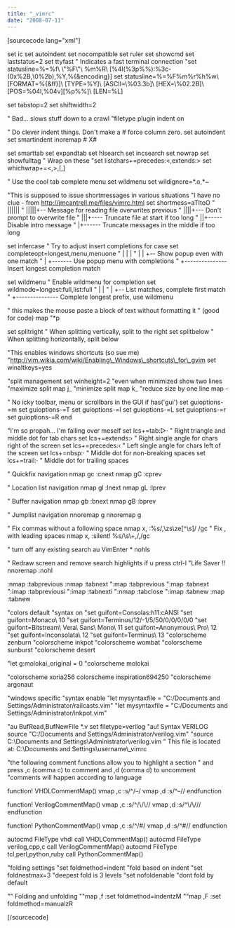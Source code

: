 ```yaml
---
title: "_vimrc"
date: "2008-07-11"
---
```


\[sourcecode lang="xml"\]

set ic set autoindent set nocompatible set ruler set showcmd set laststatus=2 set ttyfast " Indicates a fast terminal connection "set statusline=%=%f\\ \\"%F\\"\\ %m%R\\ \[%4l(%3p%%):%3c-(0x%2B,\\0%2b),%Y,%{&encoding}\] set statusline=%=%F%m%r%h%w\\ \[FORMAT=%{&ff}\]\\ \[TYPE=%Y\]\\ \[ASCII=\\%03.3b\]\\ \[HEX=\\%02.2B\]\\ \[POS=%04l,%04v\]\[%p%%\]\\ \[LEN=%L\]

set tabstop=2 set shiftwidth=2

" Bad... slows stuff down to a crawl "filetype plugin indent on

" Do clever indent things. Don't make a # force column zero. set autoindent set smartindent inoremap # X<BS>#

set smarttab set expandtab set hlsearch set incsearch set nowrap set showfulltag " Wrap on these "set listchars+=precedes:<,extends:> set whichwrap+=<,>,\[,\]

" Use the cool tab complete menu set wildmenu set wildignore=\*.o,\*~

"This is supposed to issue shortmessages in various situations "I have no clue - from http://jmcantrell.me/files/vimrc.html set shortmess=aTItoO " |||||| " |||||+-- Message for reading file overwrites previous " ||||+--- Don't prompt to overwrite file " |||+---- Truncate file at start if too long " ||+----- Disable intro message " |+------ Truncate messages in the middle if too long

set infercase " Try to adjust insert completions for case set completeopt=longest,menu,menuone " | | | " | | +-- Show popup even with one match " | +------- Use popup menu with completions " +--------------- Insert longest completion match

set wildmenu " Enable wildmenu for completion set wildmode=longest:full,list:full " | | " | +-- List matches, complete first match " +--------------- Complete longest prefix, use wildmenu

" this makes the mouse paste a block of text without formatting it " (good for code) map <MouseMiddle> <esc>"\*p

set splitright " When splitting vertically, split to the right set splitbelow " When splitting horizontally, split below

"This enables windows shortcuts (so sue me) "http://vim.wikia.com/wiki/Enabling\_Windows\_shortcuts\_for\_gvim set winaltkeys=yes

"split management set winheight=2 "even when minimized show two lines "maximize split map <C-J> <C-W>j<C-W>\_ "minimize split map <C-K> <C-W>k<C-W>\_ "reduce size by one line map <C-M> <C-W>-

" No icky toolbar, menu or scrollbars in the GUI if has('gui') set guioptions-=m set guioptions-=T set guioptions-=l set guioptions-=L set guioptions-=r set guioptions-=R end

"I'm so propah... I'm falling over meself set lcs+=tab:▷⋅ " Right triangle and middle dot for tab chars set lcs+=extends:› " Right single angle for chars right of the screen set lcs+=precedes:‹ " Left single angle for chars left of the screen set lcs+=nbsp:· " Middle dot for non-breaking spaces set lcs+=trail:· " Middle dot for trailing spaces

" Quickfix navigation nmap <silent> gc :cnext<cr> nmap <silent> gC :cprev<cr>

" Location list navigation nmap <silent> gl :lnext<cr> nmap <silent> gL :lprev<cr>

" Buffer navigation nmap <silent> gb :bnext<cr> nmap <silent> gB :bprev<cr>

" Jumplist navigation nnoremap <silent> g<backspace> <c-o> nnoremap <silent> g<return> <c-i>

" Fix commas without a following space nmap <silent> <leader>x, :%s/,\\zs\\ze\[^\\s\]/ /gc<cr> " Fix , with leading spaces nmap <silent> <leader>x, :silent! %s/\\s\\+,/,/gc<cr>

" turn off any existing search au VimEnter \* nohls

" Redraw screen and remove search highlights if u press ctrl-l "Life Saver !! nnoremap <silent> <c-l> :nohl<cr><c-l>

:nmap <C-p> :tabprevious<cr> :nmap <C-n> :tabnext<cr> ":map <C-S-tab> :tabprevious<cr> ":map <C-tab> :tabnext<cr> ":imap <C-S-tab> <ESC>:tabprevious<cr>i ":imap <C-tab> <ESC>:tabnext<cr>i ":nmap <C-w> :tabclose<cr> ":imap <C-t> <ESC>:tabnew<cr> :map <C-S-n> <ESC>:tabnew<cr>

"colors default "syntax on "set guifont=Consolas:h11:cANSI "set guifont=Monaco\\ 10 "set guifont=Terminus/12/-1/5/50/0/0/0/0/0 "set guifont=Bitstream\\ Vera\\ Sans\\ Mono\\ 11 set guifont=Anonymous\\ Pro\\ 12 "set guifont=Inconsolata\\ 12 "set guifont=Terminus\\ 13 "colorscheme zenburn "colorscheme inkpot "colorscheme wombat "colorscheme sunburst "colorscheme desert

"let g:molokai\_original = 0 "colorscheme molokai

"colorscheme xoria256 colorscheme inspiration694250 "colorscheme argonaut

"windows specific "syntax enable "let mysyntaxfile = "C:/Documents and Settings/Administrator/railcasts.vim" "let mysyntaxfile = "C:/Documents and Settings/Administrator/inkpot.vim"

"au BufRead,BufNewFile \*.v set filetype=verilog "au! Syntax VERILOG source "C:/Documents and Settings/Administrator/verilog.vim" "source C:\\Documents and Settings\\Administrator\\verilog.vim " This file is located at: C:\\Documents and Settings\\username\\\_vimrc

"the following comment functions allow you to highlight a section " and press ,c (comma c) to comment and ,d (comma d) to uncomment "comments will happen according to language

function! VHDLCommentMap() vmap ,c :s/^/–/ vmap ,d :s/^–// endfunction

function! VerilogCommentMap() vmap ,c :s/^/\\/\\// vmap ,d :s/^\\/\\/// endfunction

function! PythonCommentMap() vmap ,c :s/^/#/ vmap ,d :s/^#// endfunction

autocmd FileType vhdl call VHDLCommentMap() autocmd FileType verilog,cpp,c call VerilogCommentMap() autocmd FileType tcl,perl,python,ruby call PythonCommentMap()

"folding settings "set foldmethod=indent "fold based on indent "set foldnestmax=3 "deepest fold is 3 levels "set nofoldenable "dont fold by default

"" Folding and unfolding ""map ,f :set foldmethod=indent<cr>zM<cr> ""map ,F :set foldmethod=manual<cr>zR<cr>

\[/sourcecode\]

